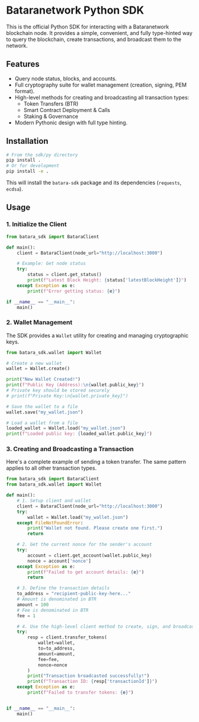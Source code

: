 # Bataranetwork Python SDK

This is the official Python SDK for interacting with a Bataranetwork blockchain node. It provides a simple, convenient, and fully type-hinted way to query the blockchain, create transactions, and broadcast them to the network.

## Features

-   Query node status, blocks, and accounts.
-   Full cryptography suite for wallet management (creation, signing, PEM format).
-   High-level methods for creating and broadcasting all transaction types:
    -   Token Transfers (BTR)
    -   Smart Contract Deployment & Calls
    -   Staking & Governance
-   Modern Pythonic design with full type hinting.

## Installation

```sh
# From the sdk/py directory
pip install .
# Or for development
pip install -e .
```
This will install the `batara-sdk` package and its dependencies (`requests`, `ecdsa`).

## Usage

### 1. Initialize the Client

```python
from batara_sdk import BataraClient

def main():
    client = BataraClient(node_url="http://localhost:3000")

    # Example: Get node status
    try:
        status = client.get_status()
        print(f"Latest Block Height: {status['latestBlockHeight']}")
    except Exception as e:
        print(f"Error getting status: {e}")

if __name__ == "__main__":
    main()
```

### 2. Wallet Management

The SDK provides a `Wallet` utility for creating and managing cryptographic keys.

```python
from batara_sdk.wallet import Wallet

# Create a new wallet
wallet = Wallet.create()

print("New Wallet Created!")
print(f"Public Key (Address):\n{wallet.public_key}")
# Private key should be stored securely
# print(f"Private Key:\n{wallet.private_key}")

# Save the wallet to a file
wallet.save("my_wallet.json")

# Load a wallet from a file
loaded_wallet = Wallet.load("my_wallet.json")
print(f"Loaded public key: {loaded_wallet.public_key}")
```

### 3. Creating and Broadcasting a Transaction

Here's a complete example of sending a token transfer. The same pattern applies to all other transaction types.

```python
from batara_sdk import BataraClient
from batara_sdk.wallet import Wallet

def main():
    # 1. Setup client and wallet
    client = BataraClient(node_url="http://localhost:3000")
    try:
        wallet = Wallet.load("my_wallet.json")
    except FileNotFoundError:
        print("Wallet not found. Please create one first.")
        return

    # 2. Get the current nonce for the sender's account
    try:
        account = client.get_account(wallet.public_key)
        nonce = account['nonce']
    except Exception as e:
        print(f"Failed to get account details: {e}")
        return

    # 3. Define the transaction details
    to_address = "recipient-public-key-here..."
    # Amount is denominated in BTR
    amount = 100
    # Fee is denominated in BTR
    fee = 1

    # 4. Use the high-level client method to create, sign, and broadcast
    try:
        resp = client.transfer_tokens(
            wallet=wallet,
            to=to_address,
            amount=amount,
            fee=fee,
            nonce=nonce
        )
        print("Transaction broadcasted successfully!")
        print(f"Transaction ID: {resp['transactionId']}")
    except Exception as e:
        print(f"Failed to transfer tokens: {e}")


if __name__ == "__main__":
    main()
```